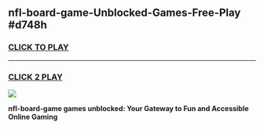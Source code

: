 
## nfl-board-game-Unblocked-Games-Free-Play #d748h
<h3>
<a href="https://us.freeplayer.one?title=nfl-board-game&ref=9M">CLICK TO PLAY</a></h3>
<hr>

<h3>
<a href="https://us.freeplayer.one?title=nfl-board-game&ref=9M">CLICK 2 PLAY</a>
  
</h3>

<a href="https://us.freeplayer.one?title=nfl-board-game&ref=9M"><img src="https://clearcache.store/games.png"></a>


**nfl-board-game games unblocked: Your Gateway to Fun and Accessible Online Gaming**
